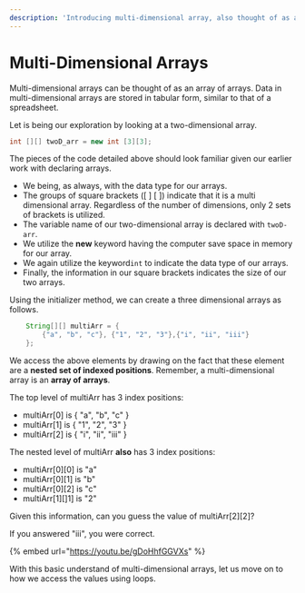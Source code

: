 ```yaml
---
description: 'Introducing multi-dimensional array, also thought of as an array of arrays.'
---
```


# Multi-Dimensional Arrays

Multi-dimensional arrays can be thought of as an array of arrays. Data in multi-dimensional arrays are stored in tabular form, similar to that of a spreadsheet. 

Let is being our exploration by looking at a two-dimensional array. 

```java
int [][] twoD_arr = new int [3][3];
```

 The pieces of the code detailed above should look familiar given our earlier work with declaring arrays. 

* We being, as always, with the data type for our arrays.
* The groups of square brackets \(\[ \] \[ \]\) indicate that it is a multi dimensional array. Regardless of the number of dimensions, only 2 sets of brackets is utilized. 
* The variable name of our two-dimensional array is declared with `twoD-arr`.
* We utilize the **new** keyword having the computer save space in memory for our array. 
* We again utilize the keyword`int` to indicate the data type of our arrays.
* Finally, the information in our square brackets indicates the size of our two arrays. 

Using the initializer method, we can create  a three dimensional arrays as follows.

```java
    String[][] multiArr = { 
        {"a", "b", "c"}, {"1", "2", "3"},{"i", "ii", "iii"}
    };
```

We access the above elements by drawing on the fact that these element are a **nested set of indexed positions**. Remember, a multi-dimensional array is an **array of arrays**.

The top level of multiArr has 3 index positions:

* multiArr\[0\] is { "a", "b", "c" }
* multiArr\[1\] is { "1", "2", "3" }
* multiArr\[2\] is { "i", "ii", "iii" }

The nested level of multiArr **also** has 3 index positions:

* multiArr\[0\]\[0\] is "a"
* multiArr\[0\]\[1\] is "b"
* multiArr\[0\]\[2\] is "c"
* multiArr\[1\]\[\]1\] is "2"

Given this information, can you guess the value of multiArr\[2\]\[2\]?

If you answered "iii", you were correct. 

{% embed url="https://youtu.be/gDoHhfGGVXs" %}

With this basic understand of multi-dimensional arrays, let us move on to how we access the values using loops. 

